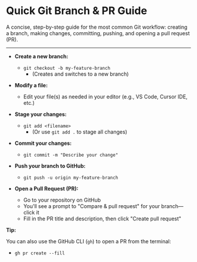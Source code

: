 # Quick Git Branch & PR Guide

A concise, step-by-step guide for the most common Git workflow: creating a branch, making changes, committing, pushing, and opening a pull request (PR).

---

- **Create a new branch:**
  - `git checkout -b my-feature-branch`
    - (Creates and switches to a new branch)

- **Modify a file:**
  - Edit your file(s) as needed in your editor (e.g., VS Code, Cursor IDE, etc.)

- **Stage your changes:**
  - `git add <filename>`  
    - (Or use `git add .` to stage all changes)

- **Commit your changes:**
  - `git commit -m "Describe your change"`

- **Push your branch to GitHub:**
  - `git push -u origin my-feature-branch`

- **Open a Pull Request (PR):**
  - Go to your repository on GitHub
  - You'll see a prompt to "Compare & pull request" for your branch—click it
  - Fill in the PR title and description, then click "Create pull request"

**Tip:**

You can also use the GitHub CLI (`gh`) to open a PR from the terminal:
- `gh pr create --fill`
